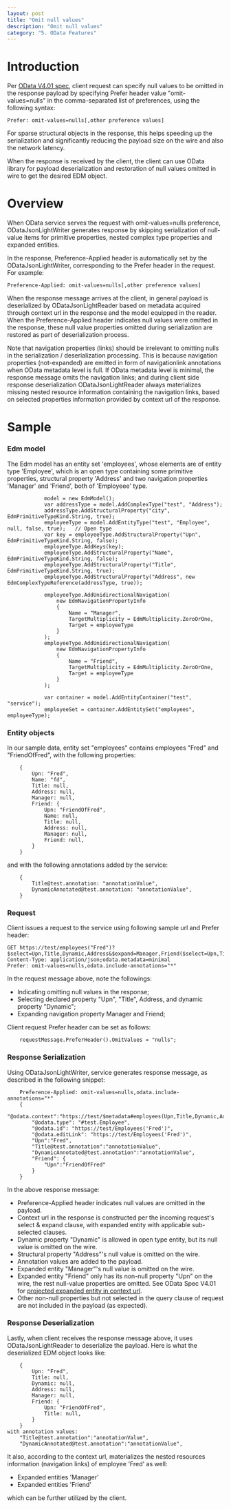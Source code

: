 ```yaml
---
layout: post
title: "Omit null values"
description: "Omit null values"
category: "5. OData Features"
---
```


# Introduction
Per [OData V4.01 spec](http://docs.oasis-open.org/odata/odata/v4.01/cs01/part1-protocol/odata-v4.01-cs01-part1-protocol.html#_Toc505771137), client request can specify null values to be omitted in the response payload by specifying Prefer header value "omit-values=nulls" in the comma-separated list of preferences, using the following syntax:
```
Prefer: omit-values=nulls[,other preference values]
```
For sparse structural objects in the response, this helps speeding up the serialization and significantly reducing the payload size on the wire and also the network latency.

When the response is received by the client, the client can use OData library for payload deserialization and restoration of null values omitted in wire to get the desired EDM object.

# Overview
When OData service serves the request with omit-values=nulls preference, ODataJsonLightWriter generates response by skipping serialization of null-value items for primitive properties, nested complex type properties and expanded entities. 

In the response, Preference-Applied header is automatically set by the ODataJsonLightWriter, corresponding to the Prefer header in the request. For example:
```
Preference-Applied: omit-values=nulls[,other preference values]
```

When the response message arrives at the client, in general payload is deserialized by ODataJsonLightReader based on metadata acquired through context url in the response and the model equipped in the reader. When the Preference-Applied header indicates null values were omitted in the response, these null value properties omitted during serialization are restored as part of deserialization process.

Note that navigation properties (links) should be irrelevant to omitting nulls in the serialization / deserialization processing. This is because navigation properties (not-expanded) are emitted in form of navigationlink annotations when OData metadata level is full. If OData metadata level is minimal, the response message omits the navigation links; and during client side response deserialization ODataJsonLightReader always materializes missing nested resource information containing the navigation links, based on selected properties information provided by context url of the response. 

# Sample
### Edm model

The Edm model has an entity set 'employees', whose elements are of entity type 'Employee', which is an open type containing some primitive properties, structural property 'Address' and two navigation properties 'Manager' and 'Friend', both of 'Employeee' type.
```
            model = new EdmModel();
            var addressType = model.AddComplexType("test", "Address");
            addressType.AddStructuralProperty("city", EdmPrimitiveTypeKind.String, true);
            employeeType = model.AddEntityType("test", "Employee", null, false, true);   // Open type
            var key = employeeType.AddStructuralProperty("Upn", EdmPrimitiveTypeKind.String, false);
            employeeType.AddKeys(key);
            employeeType.AddStructuralProperty("Name", EdmPrimitiveTypeKind.String, false);
            employeeType.AddStructuralProperty("Title", EdmPrimitiveTypeKind.String, true);
            employeeType.AddStructuralProperty("Address", new EdmComplexTypeReference(addressType, true));

            employeeType.AddUnidirectionalNavigation(
                new EdmNavigationPropertyInfo
                {
                    Name = "Manager",
                    TargetMultiplicity = EdmMultiplicity.ZeroOrOne,
                    Target = employeeType
                }
            );
            employeeType.AddUnidirectionalNavigation(
                new EdmNavigationPropertyInfo
                {
                    Name = "Friend",
                    TargetMultiplicity = EdmMultiplicity.ZeroOrOne,
                    Target = employeeType
                }
            );

            var container = model.AddEntityContainer("test", "service");
            employeeSet = container.AddEntitySet("employees", employeeType);
```

### Entity objects
In our sample data, entity set "employees" contains employees "Fred" and "FriendOfFred", with the following properties:
```
    {
        Upn: "Fred",
        Name: "fd",
        Title: null,
        Address: null,
        Manager: null,
        Friend: {
            Upn: "FriendOfFred",
            Name: null,
            Title: null,
            Address: null,
            Manager: null,
            Friend: null,
        }
    }
```
and with the following annotations added by the service:
```
    {
        Title@test.annotation: "annotationValue",
        DynamicAnnotated@test.annotation: "annotationValue",
    }
```
    
### Request
Client issues a request to the service using following sample url and Prefer header:
```
GET https://test/employees("Fred")?$select=Upn,Title,Dynamic,Address&$expand=Manager,Friend($select=Upn,Title)
Content-Type: application/json;odata.metadata=minimal
Prefer: omit-values=nulls,odata.include-annotations="*"
```
In the request message above, note the followings:
- Indicating omitting null values in the response;
- Selecting declared property "Upn", "Title", Address, and dynamic property "Dynamic";
- Expanding navigation property Manager and Friend;

Client request Prefer header can be set as follows:
```
	requestMessage.PreferHeader().OmitValues = "nulls";
```

### Response Serialization
Using ODataJsonLightWriter, service generates response message, as described in the following snippet:
```
    Preference-Applied: omit-values=nulls,odata.include-annotations="*"
    {
        "@odata.context":"https://test/$metadata#employees(Upn,Title,Dynamic,Address,Manager(),Friend(Upn,Title))/$entity",
        "@odata.type": "#test.Employee",
        "@odata.id": "https://test/Employees('Fred')",
        "@odata.editLink": "https://test/Employees('Fred')",
        "Upn":"Fred",
        "Title@test.annotation":"annotationValue",
        "DynamicAnnotated@test.annotation":"annotationValue",
        "Friend": {
            "Upn":"FriendOfFred"
        }
    }
```
In the above response message:
- Preference-Applied header indicates null values are omitted in the payload.
- Context url in the response is constructed per the incoming request's select & expand clause, with expanded entity with applicable sub-selected clauses.
- Dynamic property "Dynamic" is allowed in open type entity, but its null value is omitted on the wire.
- Structural property "Address"'s null value is omitted on the wire.
- Annotation values are added to the payload.
- Expanded entity "Manager"'s null value is omitted on the wire.
- Expanded entity "Friend" only has its non-null property "Upn" on the wire, the rest null-value properties are omitted. See OData Spec V4.01 for [projected expanded entity in context url](http://docs.oasis-open.org/odata/odata/v4.01/cs01/part1-protocol/odata-v4.01-cs01-part1-protocol.html#sec_ExpandedEntity).
- Other non-null properties but not selected in the query clause of request are not included in the payload (as expected).

### Response Deserialization
Lastly, when client receives the response message above, it uses ODataJsonLightReader to deserialize the payload. Here is what the deserialized EDM object looks like:
```
    {
        Upn: "Fred",
        Title: null,     
        Dynamic: null,
        Address: null,
        Manager: null,
        Friend: {
            Upn: "FriendOfFred",
            Title: null,
        }
    }
with annotation values:
    "Title@test.annotation":"annotationValue",
    "DynamicAnnotated@test.annotation":"annotationValue",   
```
It also, according to the context url, materializes the nested resources information (navigation links) of employee 'Fred' as well:
- Expanded entities 'Manager'
- Expanded entities 'Friend'

which can be further utilized by the client.
